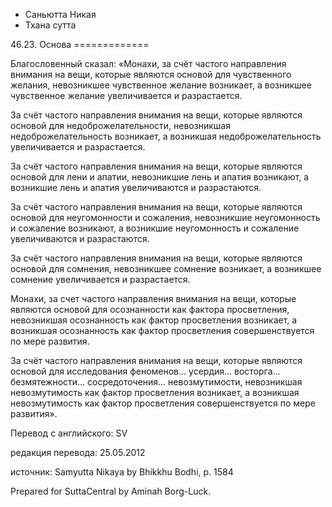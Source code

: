 









* Саньютта Никая
* Тхана сутта


46\.23\. Основа
\=\=\=\=\=\=\=\=\=\=\=\=\=



Благословенный сказал: «Монахи, за счёт частого направления внимания на вещи, которые являются основой для чувственного желания, невозникшее чувственное желание возникает, а возникшее чувственное желание увеличивается и разрастается\.


За счёт частого направления внимания на вещи, которые являются основой для недоброжелательности, невозникшая недоброжелательность возникает, а возникшая недоброжелательность увеличивается и разрастается\.


За счёт частого направления внимания на вещи, которые являются основой для лени и апатии, невозникшие лень и апатия возникают, а возникшие лень и апатия увеличиваются и разрастаются\.


За счёт частого направления внимания на вещи, которые являются основой для неугомонности и сожаления, невозникшие неугомонность и сожаление возникают, а возникшие неугомонность и сожаление увеличиваются и разрастаются\.


За счёт частого направления внимания на вещи, которые являются основой для сомнения, невозникшее сомнение возникает, а возникшее сомнение увеличивается и разрастается\.


Монахи, за счет частого направления внимания на вещи, которые являются основой для осознанности как фактора просветления, невозникшая осознанность как фактор просветления возникает, а возникшая осознанность как фактор просветления совершенствуется по мере развития\.


За счёт частого направления внимания на вещи, которые являются основой для исследования феноменов… усердия… восторга… безмятежности… сосредоточения… невозмутимости, невозникшая невозмутимость как фактор просветления возникает, а возникшая невозмутимость как фактор просветления совершенствуется по мере развития»\.



Перевод с английского: SV


редакция перевода: 25\.05\.2012


источник: Samyutta Nikaya by Bhikkhu Bodhi, p\. 1584


Prepared for SuttaCentral by Aminah Borg\-Luck\.






